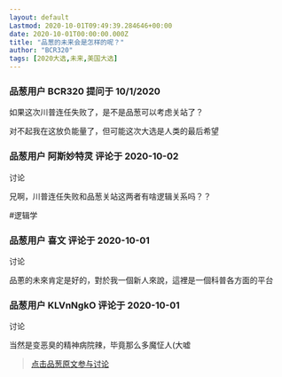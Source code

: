 ```yaml
---
layout: default
Lastmod: 2020-10-01T09:49:39.284646+00:00
date: 2020-10-01T00:00:00.000Z
title: "品葱的未来会是怎样的呢？"
author: "BCR320"
tags: [2020大选,未来,美国大选]
---
```



### 品葱用户 **BCR320** 提问于 10/1/2020
    
如果这次川普连任失败了，是不是品葱可以考虑关站了？  
  
对不起我在这放负能量了，但可能这次大选是人类的最后希望
    
                

### 品葱用户 **阿斯妙特灵** 评论于 2020-10-02
讨论

        
兄啊，川普连任失败和品葱关站这两者有啥逻辑关系吗？？  
  
#逻辑学
        
                

### 品葱用户 **喜文** 评论于 2020-10-01
讨论

        
品蔥的未來肯定是好的，對於我一個新人來說，這裡是一個科普各方面的平台
        
                

### 品葱用户 **KLVnNgkO** 评论于 2020-10-01
讨论

        
当然是变恶臭的精神病院辣，毕竟那么多魔怔人(大嘘
        
                





> [点击品葱原文参与讨论](https://pincong.rocks/question/31620)


